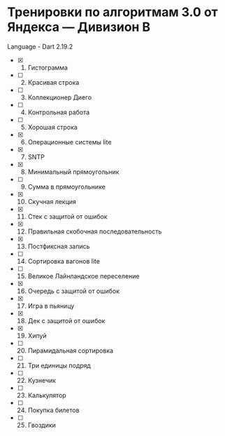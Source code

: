 # Тренировки по алгоритмам 3.0 от Яндекса — Дивизион B
Language - Dart 2.19.2
- [x] 1. Гистограмма
- [ ] 2. Красивая строка
- [ ] 3. Коллекционер Диего
- [ ] 4. Контрольная работа
- [ ] 5. Хорошая строка
- [x] 6. Операционные системы lite
- [x] 7. SNTP
- [x] 8. Минимальный прямоугольник
- [ ] 9. Сумма в прямоугольнике
- [x] 10. Скучная лекция
- [x] 11. Стек с защитой от ошибок
- [x] 12. Правильная скобочная последовательность
- [x] 13. Постфиксная запись
- [ ] 14. Сортировка вагонов lite
- [ ] 15. Великое Лайнландское переселение
- [x] 16. Очередь с защитой от ошибок
- [x] 17. Игра в пьяницу
- [x] 18. Дек с защитой от ошибок
- [x] 19. Хипуй
- [ ] 20. Пирамидальная сортировка
- [ ] 21. Три единицы подряд
- [ ] 22. Кузнечик
- [ ] 23. Калькулятор
- [ ] 24. Покупка билетов
- [ ] 25. Гвоздики
